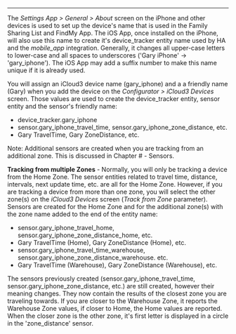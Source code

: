 ------

The *Settings App > General > About* screen on the iPhone and other devices is used to set up the device's name that is used in the Family Sharing List and FindMy App. The iOS App, once installed on the iPhone, will also use this name to create it's device_tracker entity name used by HA and the *mobile_app* integration. Generally, it changes all upper-case letters to lower-case and all spaces to underscores ('Gary iPhone' → 'gary_iphone'). The iOS App may add a suffix number to make this name unique if it is already used.

You will assign an iCloud3 device name (gary_iphone) and a a friendly name (Gary) when you add the device on the *Configurator > iCloud3 Devices* screen. Those values are used to create the device_tracker entity, sensor entity  and the sensor's friendly name:

- device_tracker.gary_iphone
- sensor.gary_iphone_travel_time, sensor.gary_iphone_zone_distance, etc.
- Gary TravelTime, Gary ZoneDistance, etc.

Note: Additional sensors are created when you are tracking from an additional zone. This is discussed in Chapter # - Sensors.

**Tracking from multiple Zones** - Normally, you will only be tracking a device from the Home Zone. The sensor entities related to travel time, distance, intervals, next update time, etc. are all for the Home Zone. However, if you are tracking a device from more than one zone, you will select the other zone(s) on the *iCloud3 Devices* screen (*Track from Zone* parameter). Sensors are created for the Home Zone and for the additional zone(s) with the zone name added to the end of the entity name:

- sensor.gary_iphone_travel_home, sensor.gary_iphone_zone_distance_home, etc.
- Gary TravelTime (Home), Gary ZoneDistance (Home), etc.
- sensor.gary_iphone_travel_time_warehouse, sensor.gary_iphone_zone_distance_warehouse. etc.
- Gary TravelTime (Warehouse), Gary ZoneDistance (Warehouse), etc.

The sensors previously created (sensor.gary_iphone_travel_time, sensor.gary_iphone_zone_distance, etc.) are still created, however their meaning changes. They now contain the results of the closest zone you are traveling towards. If you are closer to the Warehouse Zone, it reports the Warehouse Zone values, if closer to Home, the Home values are reported. When the closer zone is the other zone, it's first letter is displayed in a circle in the 'zone_distance' sensor.